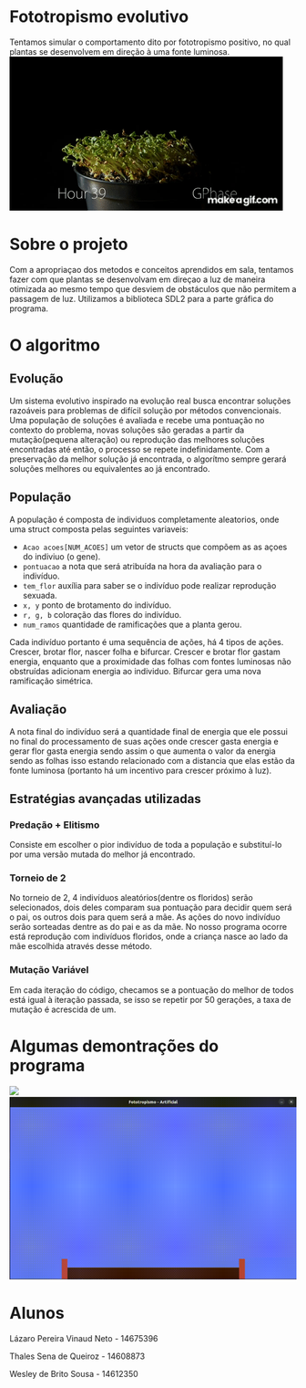 # Fototropismo evolutivo
Tentamos simular o comportamento dito por fototropismo positivo, no qual plantas se desenvolvem em direção à uma fonte luminosa.
![](https://github.com/LVinaud/fototropismo/blob/main/Positive_Phototropism_Demonstration.gif)

# Sobre o projeto
Com a apropriaçao dos metodos e conceitos aprendidos em sala, tentamos fazer com que plantas se desenvolvam em direçao a luz de maneira otimizada ao mesmo tempo que desviem de obstáculos que não permitem a passagem de luz. Utilizamos a biblioteca SDL2 para 
a parte gráfica do programa.

# O algoritmo
## Evolução
Um sistema evolutivo inspirado na evolução real busca encontrar soluções razoáveis para problemas de difícil solução por métodos convencionais.
Uma população de soluções é avaliada e recebe uma pontuação no contexto do problema, novas soluções são geradas a partir da mutação(pequena alteração) ou reprodução 
das melhores soluções encontradas até então, o processo se repete indefinidamente. Com a preservação da melhor solução já encontrada, o algorítmo sempre gerará soluções melhores ou equivalentes ao já encontrado.
## População
A população é composta de individuos completamente aleatorios, onde uma struct composta pelas seguintes variaveis:
- ```Acao acoes[NUM_ACOES]``` um vetor de structs que compõem as as açoes do indiviuo (o gene).
- ```pontuacao``` a nota que será atribuída na hora da avaliação para o indivíduo.
- ```tem_flor``` auxília para saber se o indivíduo pode realizar reprodução sexuada.
- ```x, y``` ponto de brotamento do indivíduo.
- ```r, g, b``` coloração das flores do indivíduo. 
- ```num_ramos``` quantidade de ramificações que a planta gerou.

Cada indivíduo portanto é uma sequência de ações, há 4 tipos de ações. Crescer, brotar flor, nascer folha e bifurcar. Crescer e brotar flor gastam energia, enquanto que a proximidade das folhas com fontes luminosas não obstruídas adicionam energia ao individuo. Bifurcar gera uma nova ramificação simétrica.
## Avaliação
A nota final do indivíduo será a quantidade final de energia que ele possui no final do processamento de suas ações
onde crescer gasta energia e gerar flor gasta energia sendo assim o que aumenta o valor da energia sendo as folhas isso estando relacionado com a distancia que elas estão da fonte luminosa (portanto há um incentivo para crescer próximo à luz).
## Estratégias avançadas utilizadas
### Predação + Elitismo
Consiste em escolher o pior indivíduo de toda a população e substituí-lo por uma versão mutada do melhor já encontrado.
### Torneio de 2
No torneio de 2, 4 indivíduos aleatórios(dentre os floridos) serão selecionados, dois deles comparam sua pontuação para decidir quem será o pai,
os outros dois para quem será a mãe. As ações do novo indivíduo serão sorteadas dentre as do pai e as da mãe.
No nosso programa ocorre está reprodução com indivíduos floridos, onde a criança nasce ao lado da mãe escolhida através desse método.
### Mutação Variável
Em cada iteração do código, checamos se a pontuação do melhor de todos está igual à iteração passada, se isso se repetir por 50 gerações, a taxa de mutação é acrescida de um.

# Algumas demontrações do programa
![](https://github.com/LVinaud/fototropismo/blob/main/Screencast%20from%2013-12-2023%2011%2008%2027.gif)
![](https://github.com/LVinaud/fototropismo/blob/main/Screencast%20from%2013-12-2023%2011%2006%2019.gif)

# Alunos
Lázaro Pereira Vinaud Neto - 14675396

Thales Sena de Queiroz - 14608873

Wesley de Brito Sousa - 14612350


